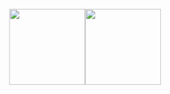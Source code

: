 <img align="" height="137px" src="https://github-readme-stats.vercel.app/api?username=lzngithub" /><img align="" height="137px" src="https://github-readme-stats.vercel.app/api/top-langs/?username=lzngithub&layout=compact&langs_count=8" />
